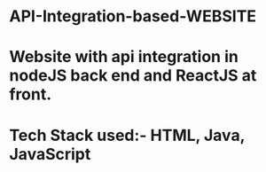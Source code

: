 # API-Integration-based-WEBSITE
# Website with api integration in nodeJS back end and ReactJS at front.
# Tech Stack used:- HTML, Java, JavaScript
